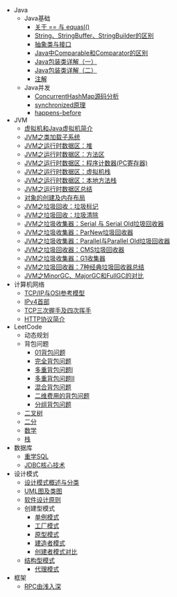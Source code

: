 - Java
  - Java基础
    - [关于 == 与 equasl()](Java基础/关于==与equasl().md)
    - [String、StringBuffer、StringBuilder的区别](Java基础/String、StringBuffer、StringBuilder的区别.md)
    - [抽象类与接口](Java基础/抽象类与接口.md)
    - [Java中Comparable和Comparator的区别](Java基础/Java中Comparable和Comparator的区别.md)
    - [Java包装类详解（一）](Java基础/Java包装类详解（一）.md)
    - [Java包装类详解（二）](Java基础/Java包装类详解（二）.md)
    - [注解](Java基础/注解.md)
  - Java并发
    - [ConcurrentHashMap源码分析](Java并发/ConcurrentHashMap源码分析.md)
    - [synchronized原理](Java并发/synchronized原理.md)
    - [happens-before](Java并发/happens-before.md)
- JVM
  - [虚拟机和Java虚拟机简介](JVM/虚拟机和Java虚拟机简介.md)
  - [JVM之类加载子系统](JVM/JVM之类加载子系统.md)
  - [JVM之运行时数据区：堆](JVM/JVM之运行时数据区：堆.md)
  - [JVM之运行时数据区：方法区](JVM/JVM之运行时数据区：方法区.md)
  - [JVM之运行时数据区：程序计数器(PC寄存器)](JVM/JVM之运行时数据区：程序计数器(PC寄存器).md)
  - [JVM之运行时数据区：虚拟机栈](JVM/JVM之运行时数据区：虚拟机栈.md)
  - [JVM之运行时数据区：本地方法栈](JVM/JVM之运行时数据区：本地方法栈)
  - [JVM之运行时数据区总结](JVM/JVM之运行时数据区总结.md)
  - [对象的创建及内存布局](JVM/对象的创建及内存布局.md)
  - [JVM之垃圾回收：垃圾标记](JVM/JVM之垃圾回收：垃圾标记.md)
  - [JVM之垃圾回收：垃圾清除](JVM/JVM之垃圾回收：垃圾清除.md)
  - [JVM之垃圾收集器：Serial 与 Serial Old垃圾回收器](JVM/JVM之垃圾收集器：Serial与SerialOld.md)
  - [JVM之垃圾收集器：ParNew垃圾回收器](JVM/JVM之垃圾收集器：ParNew垃圾回收器.md)
  - [JVM之垃圾收集器：Parallel与Parallel Old垃圾回收器](JVM/JVM之垃圾收集器：Parallel与ParallelOld.md)
  - [JVM之垃圾回收器：CMS垃圾回收器](JVM/JVM之垃圾回收器：CMS垃圾回收器.md)
  - [JVM之垃圾收集器：G1收集器](JVM/JVM之垃圾收集器：G1收集器.md)
  - [JVM之垃圾回收器：7种经典垃圾回收器总结](JVM/JVM之垃圾回收器：7种经典垃圾回收器总结.md)
  - [JVM之MinorGC、MajorGC和FullGC的对比](JVM/JVM之MinorGC、MajorGC和FullGC的对比.md)
- 计算机网络
  - [TCP/IP与OSI参考模型](计算机网络/TCP-IP与OSI参考模型.md)
  - [IPv4首部](计算机网络/IPv4首部)
  - [TCP三次握手及四次挥手](计算机网络/TCP三次握手及四次挥手.md)
  - [HTTP协议简介](计算机网络/HTTP协议简介.md)
- LeetCode
  - 动态规划
  - 背包问题
    - [01背包问题](LeetCode/动态规划/01背包问题.md)
    - [完全背包问题](LeetCode/动态规划/完全背包问题.md)
    - [多重背包问题I](LeetCode/动态规划/多重背包问题I.md)
    - [多重背包问题II](LeetCode/动态规划/多重背包问题II.md)
    - [混合背包问题](LeetCode/动态规划/混合背包问题.md)
    - [二维费用的背包问题](LeetCode/动态规划/二维费用的背包问题)
    - [分组背包问题](LeetCode/动态规划/分组背包问题.md)
  - [二叉树](LeetCode/二叉树.md)
  - [二分](LeetCode/二分.md)
  - [数学](LeetCode/数学.md)
  - [栈](LeetCode/栈.md)
- 数据库
  - [重学SQL](数据库/重学SQL.md)
  - [JDBC核心技术](数据库/JDBC核心技术.md)
- 设计模式
  - [设计模式概述与分类](设计模式/设计模式概述与分类.md)
  - [UML图及类图](设计模式/UML图及类图.md)
  - [软件设计原则](设计模式/软件设计原则.md)
  - 创建型模式
    - [单例模式](设计模式/单例模式.md)
    - [工厂模式](设计模式/工厂模式.md)
    - [原型模式](设计模式/原型模式.md)
    - [建造者模式](设计模式/建造者模式.md)
    - [创建者模式对比](设计模式/创建者模式对比.md)
  - [结构型模式](设计模式/结构型模式.md)
    - [代理模式](设计模式/代理模式.md)
- 框架
  - [RPC由浅入深](框架/RPC由浅入深.md)